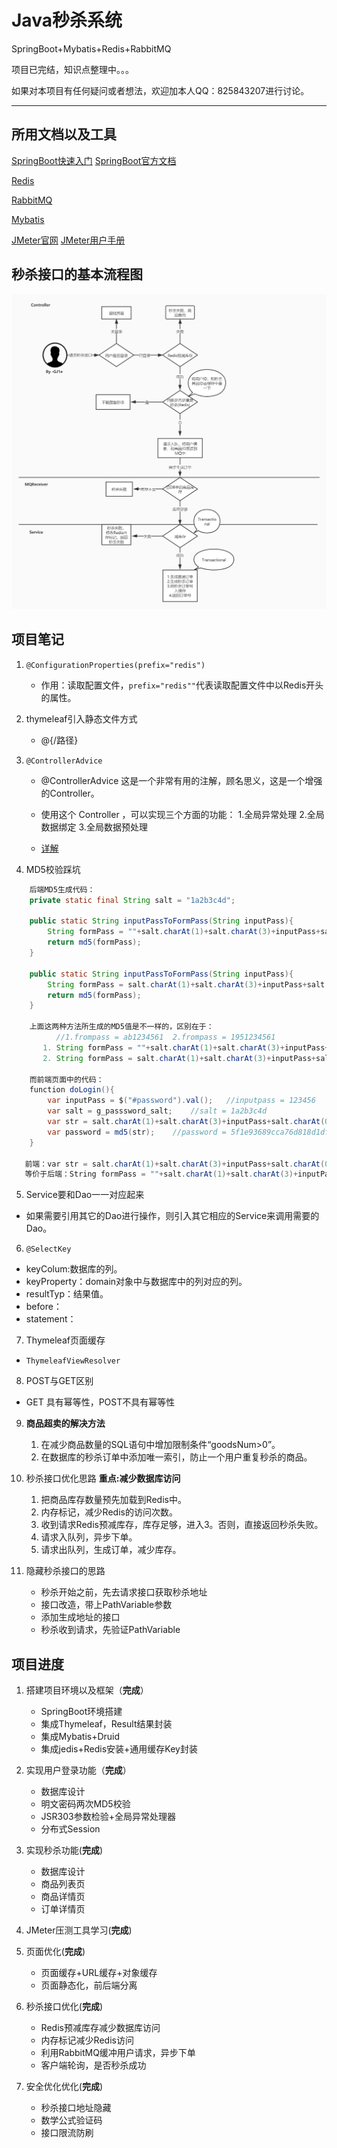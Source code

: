 # Java秒杀系统
SpringBoot+Mybatis+Redis+RabbitMQ

项目已完结，知识点整理中。。。

如果对本项目有任何疑问或者想法，欢迎加本人QQ：825843207进行讨论。

---


## 所用文档以及工具

[SpringBoot快速入门](https://spring.io/projects/spring-boot)
[SpringBoot官方文档](https://docs.spring.io/spring-boot/docs/1.5.6.RELEASE/reference/htmlsingle/)

[Redis](https://redis.io/)

[RabbitMQ](https://www.rabbitmq.com/)

[Mybatis](http://mybatis.org/spring-boot-starter/mybatis-spring-boot-autoconfigure/)

[JMeter官网](https://jmeter.apache.org/)
[JMeter用户手册](https://jmeter.apache.org/usermanual/index.html)


## 秒杀接口的基本流程图
![秒杀接口的基本流程图](./src/doc/images/秒杀接口基本思路.jpg)



## 项目笔记
01. `@ConfigurationProperties(prefix="redis")`
    - 作用：读取配置文件，`prefix="redis""`代表读取配置文件中以Redis开头的属性。

02. thymeleaf引入静态文件方式
    - @{/路径}

03. `@ControllerAdvice`
    - @ControllerAdvice 这是一个非常有用的注解，顾名思义，这是一个增强的Controller。
    - 使用这个 Controller ，可以实现三个方面的功能：
      1.全局异常处理 2.全局数据绑定 3.全局数据预处理
    
    - [详解](https://www.cnblogs.com/lenve/p/10748453.html)

04. MD5校验踩坑
```java
    后端MD5生成代码：
    private static final String salt = "1a2b3c4d";
    
    public static String inputPassToFormPass(String inputPass){
        String formPass = ""+salt.charAt(1)+salt.charAt(3)+inputPass+salt.charAt(0);
        return md5(formPass);
    }
     
    public static String inputPassToFormPass(String inputPass){
        String formPass = salt.charAt(1)+salt.charAt(3)+inputPass+salt.charAt(0);
        return md5(formPass);
    }
    
    上面这两种方法所生成的MD5值是不一样的，区别在于：
          //1.frompass = ab1234561  2.frompass = 1951234561
       1. String formPass = ""+salt.charAt(1)+salt.charAt(3)+inputPass+salt.charAt(0);
       2. String formPass = salt.charAt(1)+salt.charAt(3)+inputPass+salt.charAt(0);
    
    而前端页面中的代码：
    function doLogin(){
    	var inputPass = $("#password").val();   //inputpass = 123456
    	var salt = g_passsword_salt;	//salt = 1a2b3c4d
    	var str = salt.charAt(1)+salt.charAt(3)+inputPass+salt.charAt(0);
    	var password = md5(str);	//password = 5f1e93689cca76d818d1df7994a7bd0c
    }
   
   前端：var str = salt.charAt(1)+salt.charAt(3)+inputPass+salt.charAt(0);
   等价于后端：String formPass = ""+salt.charAt(1)+salt.charAt(3)+inputPass+salt.charAt(0);

```
    
05. Service要和Dao一一对应起来
   - 如果需要引用其它的Dao进行操作，则引入其它相应的Service来调用需要的Dao。

06. `@SelectKey`
   - keyColum:数据库的列。
   - keyProperty：domain对象中与数据库中的列对应的列。
   - resultTyp：结果值。
   - before：
   - statement：
   
07. Thymeleaf页面缓存
   - `ThymeleafViewResolver`
   
08. POST与GET区别
   - GET 具有幂等性，POST不具有幂等性
   
09. **商品超卖的解决方法**
    1. 在减少商品数量的SQL语句中增加限制条件“goodsNum>0”。
    2. 在数据库的秒杀订单中添加唯一索引，防止一个用户重复秒杀的商品。

10. 秒杀接口优化思路
    **重点:减少数据库访问**
    1. 把商品库存数量预先加载到Redis中。
    2. 内存标记，减少Redis的访问次数。
    3. 收到请求Redis预减库存，库存足够，进入3。否则，直接返回秒杀失败。
    4. 请求入队列，异步下单。
    5. 请求出队列，生成订单，减少库存。
    
11. 隐藏秒杀接口的思路
    - 秒杀开始之前，先去请求接口获取秒杀地址
    - 接口改造，带上PathVariable参数
    - 添加生成地址的接口
    - 秒杀收到请求，先验证PathVariable
    
    
## 项目进度
1. 搭建项目环境以及框架（**完成**）
   - SpringBoot环境搭建
   - 集成Thymeleaf，Result结果封装
   - 集成Mybatis+Druid
   - 集成jedis+Redis安装+通用缓存Key封装
   
2. 实现用户登录功能（**完成**）
   - 数据库设计
   - 明文密码两次MD5校验
   - JSR303参数检验+全局异常处理器
   - 分布式Session
   
3. 实现秒杀功能(**完成**)
   - 数据库设计
   - 商品列表页
   - 商品详情页
   - 订单详情页

4. JMeter压测工具学习(**完成**)

5. 页面优化(**完成**)
   - 页面缓存+URL缓存+对象缓存
   - 页面静态化，前后端分离

6. 秒杀接口优化(**完成**)
   - Redis预减库存减少数据库访问
   - 内存标记减少Redis访问
   - 利用RabbitMQ缓冲用户请求，异步下单
   - 客户端轮询，是否秒杀成功

7. 安全优化优化(**完成**)
   - 秒杀接口地址隐藏
   - 数学公式验证码
   - 接口限流防刷